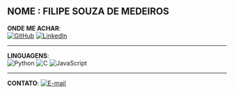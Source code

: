 **NOME** : FILIPE SOUZA DE MEDEIROS 
------------
**ONDE ME ACHAR**:   
[![GitHub](https://img.shields.io/badge/GitHbt-000?style=for-the-badge&logo=github&logoColor=white)](+https://github.com/Filipesouzax)
[![LinkedIn](https://img.shields.io/badge/LinkedIn-000?style=for-the-badge&logo=linkedin&logoColor=0E76A8)](https://www.linkedin.com/in/filipe-souza-777359146/)    
____________

**LINGUAGENS**:  
![Python](https://img.shields.io/badge/Python-000?style=for-the-badge&logo=python)
![C](https://img.shields.io/badge/C-000?style=for-the-badge&logo=c)
![JavaScript](https://img.shields.io/badge/JavaScript-000?style=for-the-badge&logo=javascript)  
___________
**CONTATO**:        [![E-mail](https://img.shields.io/badge/-Email-000?style=for-the-badge&logo=gmail&logoColor=007BFF)](mailto:filipesworks@gmail.com)


<!---
Filipesouzax/Filipesouzax is a ✨ special ✨ repository because its `README.md` (this file) appears on your GitHub profile.
You can click the Preview link to take a look at your changes.
--->
